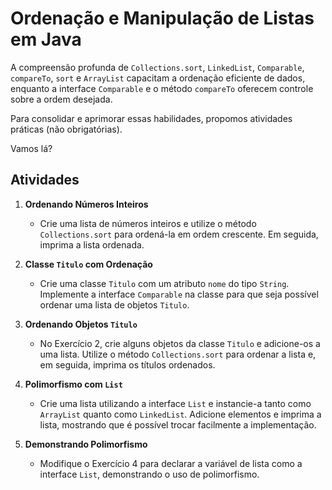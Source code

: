 # Ordenação e Manipulação de Listas em Java

A compreensão profunda de `Collections.sort`, `LinkedList`, `Comparable`, `compareTo`, `sort` e `ArrayList` capacitam a ordenação eficiente de dados, enquanto a interface `Comparable` e o método `compareTo` oferecem controle sobre a ordem desejada.

Para consolidar e aprimorar essas habilidades, propomos atividades práticas (não obrigatórias).

Vamos lá?

## Atividades

1. **Ordenando Números Inteiros**
   - Crie uma lista de números inteiros e utilize o método `Collections.sort` para ordená-la em ordem crescente. Em seguida, imprima a lista ordenada.

2. **Classe `Titulo` com Ordenação**
   - Crie uma classe `Titulo` com um atributo `nome` do tipo `String`. Implemente a interface `Comparable` na classe para que seja possível ordenar uma lista de objetos `Titulo`.

3. **Ordenando Objetos `Titulo`**
   - No Exercício 2, crie alguns objetos da classe `Titulo` e adicione-os a uma lista. Utilize o método `Collections.sort` para ordenar a lista e, em seguida, imprima os títulos ordenados.

4. **Polimorfismo com `List`**
   - Crie uma lista utilizando a interface `List` e instancie-a tanto como `ArrayList` quanto como `LinkedList`. Adicione elementos e imprima a lista, mostrando que é possível trocar facilmente a implementação.

5. **Demonstrando Polimorfismo**
   - Modifique o Exercício 4 para declarar a variável de lista como a interface `List`, demonstrando o uso de polimorfismo.
